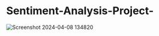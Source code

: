 # Sentiment-Analysis-Project-

![Screenshot 2024-04-08 134820](https://github.com/pyvivek/Sentiment-Analysis-Project-/assets/93245482/22f6247f-b632-4d03-82b7-9b3d70425e12)
